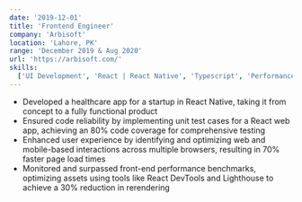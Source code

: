 ```yaml
---
date: '2019-12-01'
title: 'Frontend Engineer'
company: 'Arbisoft'
location: 'Lahore, PK'
range: 'December 2019 & Aug 2020'
url: 'https://arbisoft.com/'
skills:
  ['UI Development', 'React | React Native', 'Typescript', 'Performance Optimization', 'Tailwind']
---
```


- Developed a healthcare app for a startup in React Native, taking it from concept to a fully functional product
- Ensured code reliability by implementing unit test cases for a React web app, achieving an 80% code coverage for comprehensive testing
- Enhanced user experience by identifying and optimizing web and mobile-based interactions across multiple browsers, resulting in 70% faster page load times
- Monitored and surpassed front-end performance benchmarks, optimizing assets using tools like React DevTools and Lighthouse to achieve a 30% reduction in rerendering
